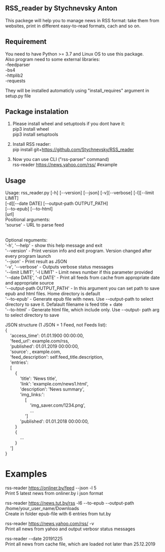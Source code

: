 ## RSS_reader by Stychnevsky Anton
This packege will help you to manage news in RSS format: take them from websites, print in different easy-to-read formats, cach and so on.

## Requirement
You need to have Python >= 3.7 and Linux OS to use this package.<br/>
Also program need to some external libraries:<br/>
-feedparser<br/>
-bs4<br/>
-httplib2<br/>
-requests<br/>

They will be installed automaticly using "install_requires" argument in setup.py file


## Package instalation

1) Please install wheel and setuptools if you dont have it:<br/>
    pip3 install wheel<br/>
    pip3 install setuptools

2) Install RSS reader:<br/>
    pip install git+https://github.com/Stychnevsky/RSS_reader
    
3) Now you can use CLI ("rss-parser" command)<br/>
    rss-reader https://news.yahoo.com/rss/ #example<br/>


## Usage 
Usage: rss_reader.py [-h] [--version] [--json] [-v][--verbose] [-l][--limit LIMIT]<br/>
                           [-d][--date DATE] [--output-path OUTPUT_PATH]<br/>
                          [--to-epub] [--to-html]<br/>
                         [url]<br/>
Positional arguments:<br/>
'sourse' - URL to parse feed<br/><br/>

Optional reguments:<br/>
 '-h', '--help' -            show this help message and exit<br/>
  '--version' -             Print version info and exit program. Version changed
                        after every program launch<br/>
  '--json' -                 Print result as JSON<br/>
  '-v', '--verbose' -          Outputs verbose status messages<br/>
  '--limit LIMIT', '-l LIMIT' - 
                        Limit news number if this parameter provided<br/>
  '--date DATE', '-d DATE' -   Print all feeds from cache from appropriate date and
                        appropriate source<br/>
  '--output-path OUTPUT_PATH' - 
                        In this argument you can set path to save epub and
                        html files. Home directory is default<br/>
  '--to-epub' -              Generate epub file with news. Use --output-path to
                        select directory to save it. Defalault filename is feed title + date<br/>
  '--to-html' -             Generate html file, which include only. Use --output-
                        path arg to select directory to save<br/>



JSON structure (1 JSON = 1 Feed, not Feeds list):<br/>
{<br/>
&nbsp;&nbsp;&nbsp;&nbsp;'access_time': 01.01.1900 00:00:00,<br/>
&nbsp;&nbsp;&nbsp;&nbsp;'feed_url': example.com/rss,<br/>
&nbsp;&nbsp;&nbsp;&nbsp;'published': 01.01.2019 00:00:00,<br/>
&nbsp;&nbsp;&nbsp;&nbsp;'source': , example.com,<br/>
&nbsp;&nbsp;&nbsp;&nbsp;'feed_description': self.feed_title.description,<br/>
&nbsp;&nbsp;&nbsp;&nbsp;'entries':<br/>
&nbsp;&nbsp;&nbsp;&nbsp;[<br/>
&nbsp;&nbsp;&nbsp;&nbsp;&nbsp;&nbsp;&nbsp;&nbsp;{<br/>
&nbsp;&nbsp;&nbsp;&nbsp;&nbsp;&nbsp;&nbsp;&nbsp;&nbsp;&nbsp;&nbsp;&nbsp;'title': 'News title',<br/>
&nbsp;&nbsp;&nbsp;&nbsp;&nbsp;&nbsp;&nbsp;&nbsp;&nbsp;&nbsp;&nbsp;&nbsp;'link': 'example.com/news1.html',<br/>
&nbsp;&nbsp;&nbsp;&nbsp;&nbsp;&nbsp;&nbsp;&nbsp;&nbsp;&nbsp;&nbsp;&nbsp;'description': 'News summary',<br/>
&nbsp;&nbsp;&nbsp;&nbsp;&nbsp;&nbsp;&nbsp;&nbsp;&nbsp;&nbsp;&nbsp;&nbsp;'img_links:':<br/>
&nbsp;&nbsp;&nbsp;&nbsp;&nbsp;&nbsp;&nbsp;&nbsp;&nbsp;&nbsp;&nbsp;&nbsp;&nbsp;&nbsp;&nbsp;&nbsp;[<br/>
&nbsp;&nbsp;&nbsp;&nbsp;&nbsp;&nbsp;&nbsp;&nbsp;&nbsp;&nbsp;&nbsp;&nbsp;&nbsp;&nbsp;&nbsp;&nbsp;&nbsp;&nbsp;&nbsp;&nbsp;'img_saver.com/1234.png',<br/>
&nbsp;&nbsp;&nbsp;&nbsp;&nbsp;&nbsp;&nbsp;&nbsp;&nbsp;&nbsp;&nbsp;&nbsp;&nbsp;&nbsp;&nbsp;&nbsp;&nbsp;&nbsp;&nbsp;&nbsp;...<br/>
&nbsp;&nbsp;&nbsp;&nbsp;&nbsp;&nbsp;&nbsp;&nbsp;&nbsp;&nbsp;&nbsp;&nbsp;&nbsp;&nbsp;&nbsp;&nbsp;']<br/>
&nbsp;&nbsp;&nbsp;&nbsp;&nbsp;&nbsp;&nbsp;&nbsp;&nbsp;&nbsp;&nbsp;&nbsp;'published': 01.01.2018 00:00:00,<br/>
&nbsp;&nbsp;&nbsp;&nbsp;&nbsp;&nbsp;&nbsp;&nbsp;}<br/>
&nbsp;&nbsp;&nbsp;&nbsp;&nbsp;&nbsp;&nbsp;&nbsp;{<br/>
&nbsp;&nbsp;&nbsp;&nbsp;&nbsp;&nbsp;&nbsp;&nbsp;&nbsp;&nbsp;&nbsp;&nbsp;...<br/>
&nbsp;&nbsp;&nbsp;&nbsp;&nbsp;&nbsp;&nbsp;&nbsp;}<br/>
&nbsp;&nbsp;&nbsp;&nbsp;']<br/>
}<br/>
        

# Examples
rss-reader https://onliner.by/feed --json -l 5<br/>
Print 5 latest news from onliner.by i json format<br/>

rss-reader https://news.tut.by/rss -l6 --to-epub --output-path /home/your_user_name/Downloads<br/>
Create in folder epub-file with 6 entries from tut.by<br/>

rss-reader https://news.yahoo.com/rss/ -v <br/>
Print all news from yahoo and output verbosr status messages<br/>

rss-reader --date 20191225 <br/>
Print all news from cache file, which are loaded not later than 25.12.2019<br/>
